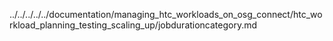 ../../../../../documentation/managing_htc_workloads_on_osg_connect/htc_workload_planning_testing_scaling_up/jobdurationcategory.md